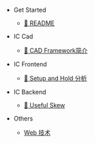 - Get Started

  - [:thought_balloon: README](README.md)

- IC Cad

  - [:key: CAD Framework简介](iccad/cad_framework.md)

- IC Frontend

  - [:book: Setup and Hold 分析](icfe/setup_hold.md)

- IC Backend

  - [:book: Useful Skew](icbe/useful_skew.md)

- Others

  - [Web 技术](other/web.md)
